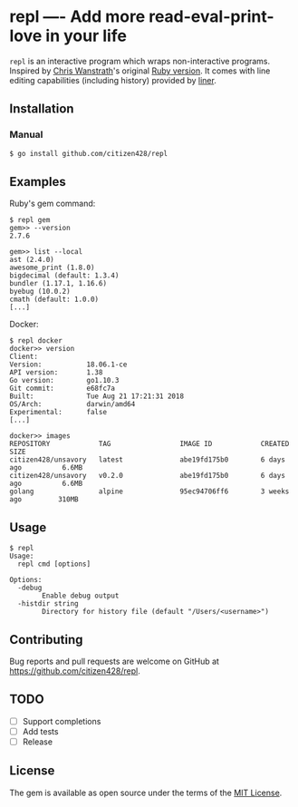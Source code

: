 # repl —- Add more read-eval-print-love in your life

`repl` is an interactive program which wraps non-interactive programs. Inspired by [Chris Wanstrath](https://github.com/defunkt)'s original [Ruby version](https://github.com/defunkt/repl). It comes with line editing capabilities (including history) provided by [liner](https://github.com/peterh/liner).

## Installation

### Manual

```sh
$ go install github.com/citizen428/repl
```

## Examples

Ruby's gem command:

```
$ repl gem
gem>> --version
2.7.6

gem>> list --local
ast (2.4.0)
awesome_print (1.8.0)
bigdecimal (default: 1.3.4)
bundler (1.17.1, 1.16.6)
byebug (10.0.2)
cmath (default: 1.0.0)
[...]
```

Docker:

```
$ repl docker
docker>> version
Client:
Version:           18.06.1-ce
API version:       1.38
Go version:        go1.10.3
Git commit:        e68fc7a
Built:             Tue Aug 21 17:21:31 2018
OS/Arch:           darwin/amd64
Experimental:      false
[...]

docker>> images
REPOSITORY            TAG                 IMAGE ID            CREATED             SIZE
citizen428/unsavory   latest              abe19fd175b0        6 days ago          6.6MB
citizen428/unsavory   v0.2.0              abe19fd175b0        6 days ago          6.6MB
golang                alpine              95ec94706ff6        3 weeks ago         310MB
```

## Usage

```
$ repl
Usage:
  repl cmd [options]

Options:
  -debug
    	Enable debug output
  -histdir string
    	Directory for history file (default "/Users/<username>")
```

## Contributing

Bug reports and pull requests are welcome on GitHub at https://github.com/citizen428/repl.

## TODO

- [ ] Support completions
- [ ] Add tests
- [ ] Release

## License

The gem is available as open source under the terms of the [MIT License](https://opensource.org/licenses/MIT).
